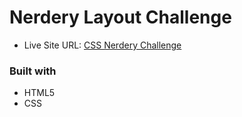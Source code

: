# Nerdery Layout Challenge

-   Live Site URL: [CSS Nerdery Challenge](#)

### Built with

-   HTML5
-   CSS
